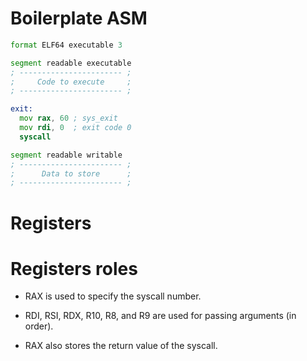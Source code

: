 
# Boilerplate ASM

```asm
format ELF64 executable 3

segment readable executable
; ----------------------- ;
;     Code to execute     ;
; ----------------------- ;

exit:
  mov rax, 60 ; sys_exit
  mov rdi, 0  ; exit code 0
  syscall

segment readable writable
; ----------------------- ;
;      Data to store      ;
; ----------------------- ;


```


# Registers

# Registers roles

* RAX is used to specify the syscall number.

* RDI, RSI, RDX, R10, R8, and R9 are used for passing arguments (in order).

* RAX also stores the return value of the syscall.

